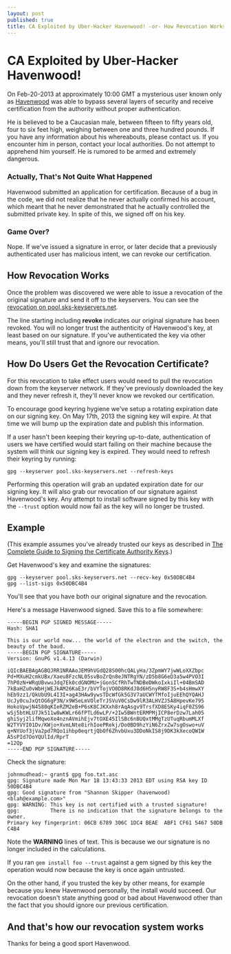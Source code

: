 ```yaml
---
layout: post
published: true
title: CA Exploited by Uber-Hacker Havenwood! -or- How Revocation Works
---
```


CA Exploited by Uber-Hacker Havenwood!
======================================

On Feb-20-2013 at approximately 10:00 GMT a mysterious user known only
as [Havenwood](https://github.com/havenwood) was able to bypass
several layers of security and receive certification from the
authority without proper authentication.

He is believed to be a Caucasian male, between fifteen to fifty years
old, four to six feet high, weighing between one and three hundred
pounds.  If you have any information about his whereabouts, please
contact us.  If you encounter him in person, contact your local
authorities.  Do not attempt to apprehend him yourself.  He is rumored
to be armed and extremely dangerous.

### Actually, That's Not Quite What Happened

Havenwood submitted an application for certification.  Because of a
bug in the code, we did not realize that he never actually confirmed
his account, which meant that he never demonstrated that he actually
controlled the submitted private key.  In spite of this, we signed off
on his key.

### Game Over?

Nope.  If we've issued a signature in error, or later decide that a
previously authenticated user has malicious intent, we can revoke our
certification.

How Revocation Works
--------------------

Once the problem was discovered we were able to issue a revocation of
the original signature and send it off to the keyservers.  You can see
the
[revocation on pool.sks-keyservers.net](http://pool.sks-keyservers.net:11371/pks/lookup?op=vindex&fingerprint=on&search=0xCF61546750DBC4B4).

The line starting including **revoke** indicates our original signature
has been revoked.  You will no longer trust the authenticity of
Havenwood's key, at least based on our signature.  If you've
authenticated the key via other means, you'll still trust that and
ignore our revocation.

How Do Users Get the Revocation Certificate?
--------------------------------------------

For this revocation to take effect users would need to pull the
revocation down from the keyserver network.  If they've previously
downloaded the key and they never refresh it, they'll never know we
revoked our certification.

To encourage good keyring hygiene we've setup a rotating expiration
date on our signing key.  On May 17th, 2013 the signing key will
expire.  At that time we will bump up the expiration date and publish
this information.

If a user hasn't been keeping their keyring up-to-date, authentication
of users we have certified would start failing on their machine
because the system will think our signing key is expired.  They would
need to refresh their keyring by running:

    gpg --keyserver pool.sks-keyservers.net --refresh-keys

Performing this operation will grab an updated expiration date for our
signing key.  It will also grab our revocation of our signature
against Havenwood's key.  Any attempt to install software signed by
this key with the `--trust` option would now fail as the key will no
longer be trusted.

Example
-------

(This example assumes you've already trusted our keys as described in
[The Complete Guide to Signing the Certificate Authority Keys](/blog/the-complete-guide-to-signing-the-certificate-authority-keys.html).)

Get Havenwood's key and examine the signatures:

    gpg --keyserver pool.sks-keyservers.net --recv-key 0x50DBC4B4
    gpg --list-sigs 0x50DBC4B4
 
You'll see that you have both our original signature and the
revocation.

Here's a message Havenwood signed.  Save this to a file somewhere:

    -----BEGIN PGP SIGNED MESSAGE-----
    Hash: SHA1
    
    This is our world now... the world of the electron and the switch, the beauty of the baud.
    -----BEGIN PGP SIGNATURE-----
    Version: GnuPG v1.4.13 (Darwin)
    
    iQIcBAEBAgAGBQJRR1NRAAoJEM9hVGdQ28S00hcQALyHa/3ZpmWY7jwWLoXXZbpc
    Pd+MXuH2cmkUBx/Xaeu8FzcNL05svBoZrQn8eJNTRgYN/zD5b8G6eD3a5w4PVO3I
    7hP0zN+WRqUBvwuJdq7Ek0cdGNOMU+jGonSCfRhTwTNDBeDWkoIxkiIl+04BmSAD
    7kBaHZu0vWbHjWEJkAM26KaE3r/bVYTojVO0D8RKdJ8d6H5nyRW8F3S+b4sHmwXY
    hEb9zz1/QkUbU9L4I3I+ag43HAw9ywsTDcWfGk5G3V7aUCWYTMfoIjuEEhQYQAHJ
    UcJy0cuJxQtOG6gP3N/x9WSeLmVOleTrJSVuV0CsDw9lR3ALHVZJ5A8HpevKe795
    HokoVpwjN4580qKIeRZM2eB+P6sK8CJKXxh8rAqAsgv9TrsfXD8ESKy4iqF0ZS96
    wSj5btHLU7Jk511w8wKWLr66fPTLd6wLP/+2Iw5BWntERMPMjICP8erDzw7Lah05
    ghiSyj2lifMqwoXe4nznAVmihEjv7tOXE45IlSBc6nBUQxtMMgTzUTuqRbumMLXf
    W2TYVYI01Dv/KWjo+XvmLNte8irhIoePRekj/Do0BD9hzYiN6ZrxZw7sgOswo+uV
    g+NYUof3jVa2pd7RQo1ihbp0eqrtjQbOf6ZhvbUxu3DDoNkIS8j9DK3kXecoQW1W
    A5sPId7OoYQUlId/RprT
    =12Qp
    -----END PGP SIGNATURE-----

Check the signature:

    johnmudhead:~ grant$ gpg foo.txt.asc 
    gpg: Signature made Mon Mar 18 13:43:33 2013 EDT using RSA key ID 50DBC4B4
    gpg: Good signature from "Shannon Skipper (havenwood) <blah@example.com>"
    gpg: WARNING: This key is not certified with a trusted signature!
    gpg:          There is no indication that the signature belongs to the owner.
    Primary key fingerprint: 06CB 6789 306C 1DC4 BEAE  ABF1 CF61 5467 50DB C4B4

Note the **WARNING** lines of text.  This is because we our signature
is no longer included in the calculations.

If you ran `gem install foo --trust` against a gem signed by this key
the operation would now because the key is once again untrusted.

On the other hand, if you trusted the key by other means, for example
because you knew Havenwood personally, the install would succeed.  Our
revocation doesn't state anything good or bad about Havenwood other
than the fact that you should ignore our previous certification.

And that's how our revocation system works
------------------------------------------

Thanks for being a good sport Havenwood.
